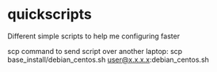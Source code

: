 # quickscripts
Different simple scripts to help me configuring faster

scp command to send script over another laptop:
scp base_install/debian_centos.sh user@x.x.x.x:debian_centos.sh
